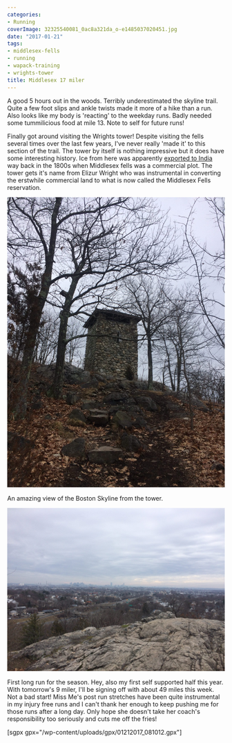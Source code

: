 ```yaml
---
categories:
- Running
coverImage: 32325540081_0ac8a321da_o-e1485037020451.jpg
date: "2017-01-21"
tags:
- middlesex-fells
- running
- wapack-training
- wrights-tower
title: Middlesex 17 miler
---
```


A good 5 hours out in the woods. Terribly underestimated the skyline trail. Quite a few foot slips and ankle twists made it more of a hike than a run. Also looks like my body is 'reacting' to the weekday runs. Badly needed some tummilicious food at mile 13. Note to self for future runs!

Finally got around visiting the Wrights tower! Despite visiting the fells several times over the last few years, I've never really 'made it' to this section of the trail. The tower by itself is nothing impressive but it does have some interesting history. Ice from here was apparently [exported to India](https://www.wired.com/2010/09/0913calcutta-ice-ship/) way back in the 1800s when Middlesex fells was a commercial plot. The tower gets it's name from Elizur Wright who was instrumental in converting the erstwhile commercial land to what is now called the Middlesex Fells reservation.

<!--more-->

![](images/32446594185_9035470f13_o-e1485036258624.jpg)

An amazing view of the Boston Skyline from the tower.

![](images/32068547940_93da01e93a_o.jpg)

First long run for the season. Hey, also my first self supported half this year. With tomorrow's 9 miler, I'll be signing off with about 49 miles this week. Not a bad start! Miss Me's post run stretches have been quite instrumental in my injury free runs and I can't thank her enough to keep pushing me for those runs after a long day. Only hope she doesn't take her coach's responsibility too seriously and cuts me off the fries!

\[sgpx gpx="/wp-content/uploads/gpx/01212017\_081012.gpx"\]

